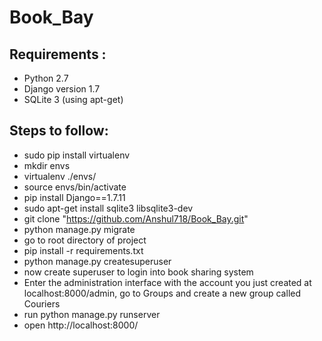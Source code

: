 # Book_Bay
## Requirements :
   * Python 2.7
   * Django version 1.7
   * SQLite 3 (using apt-get)

## Steps to follow:
  * sudo pip install virtualenv
  * mkdir envs
  * virtualenv ./envs/
  * source envs/bin/activate
  * pip install Django==1.7.11
  * sudo apt-get install sqlite3 libsqlite3-dev
  * git clone "https://github.com/Anshul718/Book_Bay.git"
  * python manage.py migrate
  * go to root directory of project
  * pip install -r requirements.txt 
  * python manage.py createsuperuser
  * now create superuser to login into book sharing system
  * Enter the administration interface with the account you just created at localhost:8000/admin, go to Groups and create a new group called Couriers
  * run python manage.py runserver
  * open http://localhost:8000/
